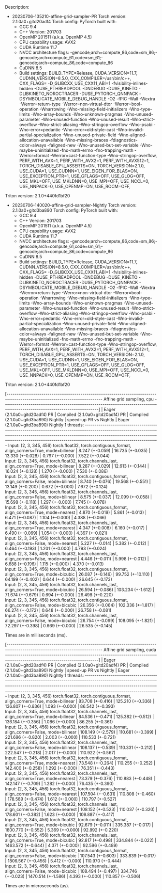 Description:

- 20230706-135210-affine-grid-sampler-PR
Torch version: 2.1.0a0+gitd20adf4
Torch config: PyTorch built with:
  - GCC 9.4
  - C++ Version: 201703
  - OpenMP 201511 (a.k.a. OpenMP 4.5)
  - CPU capability usage: AVX2
  - CUDA Runtime 11.7
  - NVCC architecture flags: -gencode;arch=compute_86,code=sm_86;-gencode;arch=compute_61,code=sm_61;-gencode;arch=compute_86,code=compute_86
  - CuDNN 8.5
  - Build settings: BUILD_TYPE=Release, CUDA_VERSION=11.7, CUDNN_VERSION=8.5.0, CXX_COMPILER=/usr/bin/c++, CXX_FLAGS= -D_GLIBCXX_USE_CXX11_ABI=1 -fvisibility-inlines-hidden -DUSE_PTHREADPOOL -DNDEBUG -DUSE_KINETO -DLIBKINETO_NOROCTRACER -DUSE_PYTORCH_QNNPACK -DSYMBOLICATE_MOBILE_DEBUG_HANDLE -O2 -fPIC -Wall -Wextra -Werror=return-type -Werror=non-virtual-dtor -Werror=bool-operation -Wnarrowing -Wno-missing-field-initializers -Wno-type-limits -Wno-array-bounds -Wno-unknown-pragmas -Wno-unused-parameter -Wno-unused-function -Wno-unused-result -Wno-strict-overflow -Wno-strict-aliasing -Wno-stringop-overflow -Wno-psabi -Wno-error=pedantic -Wno-error=old-style-cast -Wno-invalid-partial-specialization -Wno-unused-private-field -Wno-aligned-allocation-unavailable -Wno-missing-braces -fdiagnostics-color=always -faligned-new -Wno-unused-but-set-variable -Wno-maybe-uninitialized -fno-math-errno -fno-trapping-math -Werror=format -Werror=cast-function-type -Wno-stringop-overflow, PERF_WITH_AVX=1, PERF_WITH_AVX2=1, PERF_WITH_AVX512=1, TORCH_DISABLE_GPU_ASSERTS=ON, TORCH_VERSION=2.1.0, USE_CUDA=1, USE_CUDNN=1, USE_EIGEN_FOR_BLAS=ON, USE_EXCEPTION_PTR=1, USE_GFLAGS=OFF, USE_GLOG=OFF, USE_MKL=OFF, USE_MKLDNN=0, USE_MPI=OFF, USE_NCCL=0, USE_NNPACK=0, USE_OPENMP=ON, USE_ROCM=OFF, 

Triton version: 2.1.0+440fd1bf20

- 20230706-140020-affine-grid-sampler-Nightly
Torch version: 2.1.0a0+gitd3ba890
Torch config: PyTorch built with:
  - GCC 9.4
  - C++ Version: 201703
  - OpenMP 201511 (a.k.a. OpenMP 4.5)
  - CPU capability usage: AVX2
  - CUDA Runtime 11.7
  - NVCC architecture flags: -gencode;arch=compute_86,code=sm_86;-gencode;arch=compute_61,code=sm_61;-gencode;arch=compute_86,code=compute_86
  - CuDNN 8.5
  - Build settings: BUILD_TYPE=Release, CUDA_VERSION=11.7, CUDNN_VERSION=8.5.0, CXX_COMPILER=/usr/bin/c++, CXX_FLAGS= -D_GLIBCXX_USE_CXX11_ABI=1 -fvisibility-inlines-hidden -DUSE_PTHREADPOOL -DNDEBUG -DUSE_KINETO -DLIBKINETO_NOROCTRACER -DUSE_PYTORCH_QNNPACK -DSYMBOLICATE_MOBILE_DEBUG_HANDLE -O2 -fPIC -Wall -Wextra -Werror=return-type -Werror=non-virtual-dtor -Werror=bool-operation -Wnarrowing -Wno-missing-field-initializers -Wno-type-limits -Wno-array-bounds -Wno-unknown-pragmas -Wno-unused-parameter -Wno-unused-function -Wno-unused-result -Wno-strict-overflow -Wno-strict-aliasing -Wno-stringop-overflow -Wno-psabi -Wno-error=pedantic -Wno-error=old-style-cast -Wno-invalid-partial-specialization -Wno-unused-private-field -Wno-aligned-allocation-unavailable -Wno-missing-braces -fdiagnostics-color=always -faligned-new -Wno-unused-but-set-variable -Wno-maybe-uninitialized -fno-math-errno -fno-trapping-math -Werror=format -Werror=cast-function-type -Wno-stringop-overflow, PERF_WITH_AVX=1, PERF_WITH_AVX2=1, PERF_WITH_AVX512=1, TORCH_DISABLE_GPU_ASSERTS=ON, TORCH_VERSION=2.1.0, USE_CUDA=1, USE_CUDNN=1, USE_EIGEN_FOR_BLAS=ON, USE_EXCEPTION_PTR=1, USE_GFLAGS=OFF, USE_GLOG=OFF, USE_MKL=OFF, USE_MKLDNN=0, USE_MPI=OFF, USE_NCCL=0, USE_NNPACK=0, USE_OPENMP=ON, USE_ROCM=OFF, 

Triton version: 2.1.0+440fd1bf20


[------------------------------------------------------------------------------------------------------------------------------- Affine grid sampling, cpu -------------------------------------------------------------------------------------------------------------------------------]
                                                                                                          |  Eager (2.1.0a0+gitd20adf4) PR  |  Compiled (2.1.0a0+gitd20adf4) PR  |  Compiled (2.1.0a0+gitd3ba890) Nightly  |  speed-up PR vs Nightly  |  Eager (2.1.0a0+gitd3ba890) Nightly
1 threads: --------------------------------------------------------------------------------------------------------------------------------------------------------------------------------------------------------------------------------------------------------------------------------
      Input: (2, 3, 345, 456) torch.float32, torch.contiguous_format, align_corners=True, mode=bilinear   |         8.247 (+-0.059)         |          16.735 (+-0.035)          |             13.330 (+-0.028)            |     0.797 (+-0.000)      |           7.522 (+-0.044)          
      Input: (2, 3, 345, 456) torch.float32, torch.channels_last, align_corners=True, mode=bilinear       |         8.287 (+-0.029)         |          12.613 (+-0.144)          |             16.024 (+-0.128)            |     1.270 (+-0.000)      |           7.530 (+-0.086)          
      Input: (2, 3, 345, 456) torch.float32, torch.contiguous_format, align_corners=False, mode=bilinear  |         8.740 (+-0.076)         |          19.568 (+-0.551)          |             13.149 (+-0.200)            |     0.672 (+-0.000)      |           7.672 (+-0.124)          
      Input: (2, 3, 345, 456) torch.float32, torch.channels_last, align_corners=False, mode=bilinear      |         8.575 (+-0.037)         |          12.099 (+-0.058)          |             15.698 (+-0.118)            |     1.297 (+-0.000)      |           7.745 (+-0.078)          
      Input: (2, 3, 345, 456) torch.float32, torch.contiguous_format, align_corners=True, mode=nearest    |         4.870 (+-0.019)         |          5.861 (+-0.013)           |             6.471 (+-0.087)             |     1.104 (+-0.000)      |           4.388 (+-0.066)          
      Input: (2, 3, 345, 456) torch.float32, torch.channels_last, align_corners=True, mode=nearest        |         4.347 (+-0.008)         |          6.160 (+-0.017)           |             6.490 (+-0.069)             |     1.054 (+-0.000)      |           4.397 (+-0.021)          
      Input: (2, 3, 345, 456) torch.float32, torch.contiguous_format, align_corners=False, mode=nearest   |         5.227 (+-0.014)         |          5.382 (+-0.012)           |             6.464 (+-0.193)             |     1.201 (+-0.000)      |           4.793 (+-0.024)          
      Input: (2, 3, 345, 456) torch.float32, torch.channels_last, align_corners=False, mode=nearest       |         4.446 (+-0.011)         |          5.998 (+-0.012)           |             6.688 (+-0.196)             |     1.115 (+-0.000)      |           4.370 (+-0.013)          
      Input: (2, 3, 345, 456) torch.float32, torch.contiguous_format, align_corners=True, mode=bicubic    |         26.087 (+-0.146)        |         99.752 (+-10.110)          |             64.199 (+-0.402)            |     0.644 (+-0.000)      |           26.645 (+-0.173)         
      Input: (2, 3, 345, 456) torch.float32, torch.channels_last, align_corners=True, mode=bicubic        |         26.594 (+-0.086)        |         103.234 (+-1.612)          |             71.674 (+-0.679)            |     0.694 (+-0.000)      |           26.498 (+-0.220)         
      Input: (2, 3, 345, 456) torch.float32, torch.contiguous_format, align_corners=False, mode=bicubic   |         26.356 (+-0.064)        |         102.336 (+-1.817)          |             66.274 (+-0.172)            |     0.648 (+-0.000)      |           26.758 (+-0.081)         
      Input: (2, 3, 345, 456) torch.float32, torch.channels_last, align_corners=False, mode=bicubic       |         26.754 (+-0.099)        |         108.095 (+-1.821)          |             72.297 (+-0.398)            |     0.669 (+-0.000)      |           26.535 (+-0.145)         

Times are in milliseconds (ms).

[------------------------------------------------------------------------------------------------------------------------------- Affine grid sampling, cuda ------------------------------------------------------------------------------------------------------------------------------]
                                                                                                          |  Eager (2.1.0a0+gitd20adf4) PR  |  Compiled (2.1.0a0+gitd20adf4) PR  |  Compiled (2.1.0a0+gitd3ba890) Nightly  |  speed-up PR vs Nightly  |  Eager (2.1.0a0+gitd3ba890) Nightly
1 threads: --------------------------------------------------------------------------------------------------------------------------------------------------------------------------------------------------------------------------------------------------------------------------------
      Input: (2, 3, 345, 456) torch.float32, torch.contiguous_format, align_corners=True, mode=bilinear   |         83.708 (+-0.416)        |         125.210 (+-0.336)          |            136.807 (+-0.636)            |     1.093 (+-0.000)      |           86.542 (+-0.393)         
      Input: (2, 3, 345, 456) torch.float32, torch.channels_last, align_corners=True, mode=bilinear       |         84.536 (+-0.471)        |         125.382 (+-0.512)          |            136.184 (+-0.356)            |     1.086 (+-0.000)      |           86.255 (+-0.361)         
      Input: (2, 3, 345, 456) torch.float32, torch.contiguous_format, align_corners=False, mode=bilinear  |        108.149 (+-2.579)        |         110.681 (+-0.399)          |            221.696 (+-0.820)            |     2.003 (+-0.000)      |          110.533 (+-0.721)         
      Input: (2, 3, 345, 456) torch.float32, torch.channels_last, align_corners=False, mode=bilinear      |        108.137 (+-0.539)        |         110.331 (+-0.212)          |            222.547 (+-0.218)            |     2.017 (+-0.000)      |          110.922 (+-0.567)         
      Input: (2, 3, 345, 456) torch.float32, torch.contiguous_format, align_corners=True, mode=nearest    |         73.548 (+-0.264)        |         110.255 (+-0.252)          |            142.400 (+-0.258)            |     1.292 (+-0.000)      |           76.351 (+-0.443)         
      Input: (2, 3, 345, 456) torch.float32, torch.channels_last, align_corners=True, mode=nearest        |         73.379 (+-0.376)        |         110.883 (+-0.448)          |            142.147 (+-0.709)            |     1.282 (+-0.000)      |           76.435 (+-0.390)         
      Input: (2, 3, 345, 456) torch.float32, torch.contiguous_format, align_corners=False, mode=nearest   |        107.504 (+-0.631)        |         110.808 (+-0.460)          |            178.589 (+-0.474)            |     1.612 (+-0.000)      |          110.797 (+-0.527)         
      Input: (2, 3, 345, 456) torch.float32, torch.channels_last, align_corners=False, mode=nearest       |        108.152 (+-0.523)        |         110.037 (+-0.320)          |            178.601 (+-0.382)            |     1.623 (+-0.000)      |          109.887 (+-0.417)         
      Input: (2, 3, 345, 456) torch.float32, torch.contiguous_format, align_corners=True, mode=bicubic    |         92.679 (+-0.011)        |         335.387 (+-0.017)          |            1800.770 (+-0.552)           |     5.369 (+-0.000)      |           92.892 (+-0.220)         
      Input: (2, 3, 345, 456) torch.float32, torch.channels_last, align_corners=True, mode=bicubic        |         92.817 (+-0.498)        |         334.844 (+-0.022)          |            1463.572 (+-0.644)           |     4.371 (+-0.000)      |           92.596 (+-0.489)         
      Input: (2, 3, 345, 456) torch.float32, torch.contiguous_format, align_corners=False, mode=bicubic   |        107.543 (+-0.603)        |         333.839 (+-0.017)          |            1806.567 (+-0.456)           |     5.412 (+-0.000)      |          110.970 (+-0.444)         
      Input: (2, 3, 345, 456) torch.float32, torch.channels_last, align_corners=False, mode=bicubic       |        108.494 (+-0.497)        |         334.746 (+-0.023)          |            1470.514 (+-1.586)           |     4.393 (+-0.000)      |          110.857 (+-0.506)         

Times are in microseconds (us).
